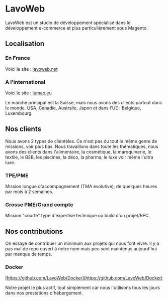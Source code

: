# LavoWeb

LavoWeb est un studio de développement spécialisé dans le développement e-commerce et plus particulièrement sous Magento.

## Localisation

### En France

Voici le site : [lavoweb.net](http://lavoweb.net/)

### A l'international

Voici le site : [lumao.eu](https://lumao.eu/)

Le marché principal est la Suisse, mais nous avons des clients partout dans le monde. USA, Canadie, Australie, Japon et dans l'UE : Belgique, Luxembourg.

## Nos clients

Nous avons 2 types de clientèles. Ce n'est pas du tout le même genre de missions, voir plus bas. Nous travaillons dans toute les thématiques, nous avons des clients dans l'alimentaire, la cosmétique, la maroquinerie, le textile, le B2B, les piscines, la déco, la pharma, le luxe voir même l'ultra luxe.

### TPE/PME

Mission longue d'accompagnement (TMA évolutive), de quelques heures par mois à 2 semaines.

### Grosse PME/Grand compte

Mission "courte" type d'expertise technique ou build d'un projet/RFC.

## Nos contributions

On essaye de contribuer un minimum aux projets qui nous font vivre. Il y a pas mal de repo ouvert à notre nom mais peu sont maintenus aujourd'hui par manque de temps.

### Docker

[https://github.com/LavoWeb/Docker](https://github.com/LavoWeb/Docker)

Notre projet le plus actif, tout simplement car nous l'utilisons tous les jours dans nos prestations d'hébergement.
